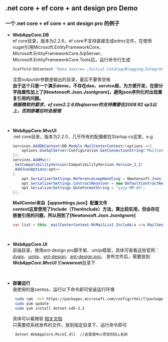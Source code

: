 ﻿## .net core + ef core + ant design pro Demo
### 一个.net core + ef core + ant design pro 的例子

- **WebAppCore.DB**  
  ef core目录，版本为2.2.6，ef core不支持直接生成edmx文件，在使用nuget引用Microsoft.EntityFrameworkCore、Microsoft.EntityFrameworkCore.SqlServer、Microsoft.EntityFrameworkCore.Tools后，运行命令行生成
    ```bash
    Scaffold-DbContext "Data Source=.;Initial Catalog=Blogging;Integrated Security=True" Microsoft.EntityFrameworkCore.SqlServer -OutputDir Models
    ```
    注意outputdir参数是输出的目录，最后不要带空格  
    **由于这个只是一个演示demo，不存在dao、service层，为方便开发，在部分字段属性加上了[Newtonsoft.Json.JsonIgnore]，避免json序列化时出现重复引用的问题。**  
    ***根据微软的要求，ef core2.2.6对sqlserver的支持需要在2008 R2 sp3以上，否则部署后时会报错***
    
&nbsp;

- **WebAppCore.MvcUI**  
    .net core目录，版本为2.2.0，几乎所有的配置都在Startup.cs这里，e.g.
    ```C#
    services.AddDbContext<DB.Models.MailCenterContext>(options =>{
	    options.UseSqlServer(Configuration.GetConnectionString("MailCenter"));
    }); 
    services.AddMvc()
	.SetCompatibilityVersion(CompatibilityVersion.Version_2_2)
	.AddJsonOptions(opt=>
	{
		opt.SerializerSettings.ReferenceLoopHandling = Newtonsoft.Json.ReferenceLoopHandling.Ignore;
		opt.SerializerSettings.ContractResolver = new DefaultContractResolver();
		opt.SerializerSettings.DateFormatString = "yyyy-MM-dd";
	});
    ```
    **MailCenter来自【appsettings.json】配置文件**  
    **context这里使用了Include（ThenInclude）方法，算比较实用，但会存在嵌套引用的问题，所以用到了[Newtonsoft.Json.JsonIgnore]**
    ```c#
    var list = this._mailCenterContext.McMailList.Include(x =>x.MailSendEnd).Include(x => x.MailSendType); 
    ```
    
&nbsp;

- **WebAppCore.UI**  
    前端目录，使用ant-design pro脚手架、umijs框架，具体可查看这些官网：[dvajs](https://dvajs.com/)、[umijs](https://umijs.org/zh/)、[ant-design](https://ant.design/index-cn)、[ant-design pro](https://pro.ant.design/index-cn/)。
    发布文件后，需要放到 ***WebAppCore.MvcUI*** 的****wwwroot****目录下
    
&nbsp;

- **部署运行**  
   我使用的是centos，运行以下命令即可安装运行环境
   ```bash
    sudo rpm -Uvh https://packages.microsoft.com/config/rhel/7/packages-microsoft-prod.rpm
    sudo yum update 
    sudo yum install dotnet-sdk-2.2
   ```
   具体可以看微软 [相关文档](https://dotnet.microsoft.com/download/linux-package-manager/centos/sdk-current)  
   只需要把系统发布的文件，放到指定目录下，运行命令即可
   ```bash
    dotnet WebAppCore.MvcUI.dll  //这里是Mvc项目的DLL名称
   ```
